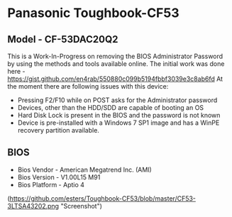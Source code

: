 # Panasonic Toughbook-CF53

## Model - CF-53DAC20Q2

This is a Work-In-Progress on removing the BIOS Administrator Password by using the methods and tools available online. 
The initial work was done here - https://gist.github.com/en4rab/550880c099b5194fbbf3039e3c8ab6fd
At the moment there are following issues with this device:

* Pressing F2/F10 while on POST asks for the Administrator password 
* Devices, other than the HDD/SDD are capable of booting an OS
* Hard Disk Lock is present in the BIOS and the password is not known
* Device is pre-installed with a Windows 7 SP1 image and has a WinPE recovery partition available.

## BIOS

* Bios Vendor - American Megatrend Inc. (AMI)
* Bios Version - V1.00L15 M91
* Bios Platform - Aptio 4

(https://github.com/esters/Toughbook-CF53/blob/master/CF53-3LTSA43202.png "Screenshot")
